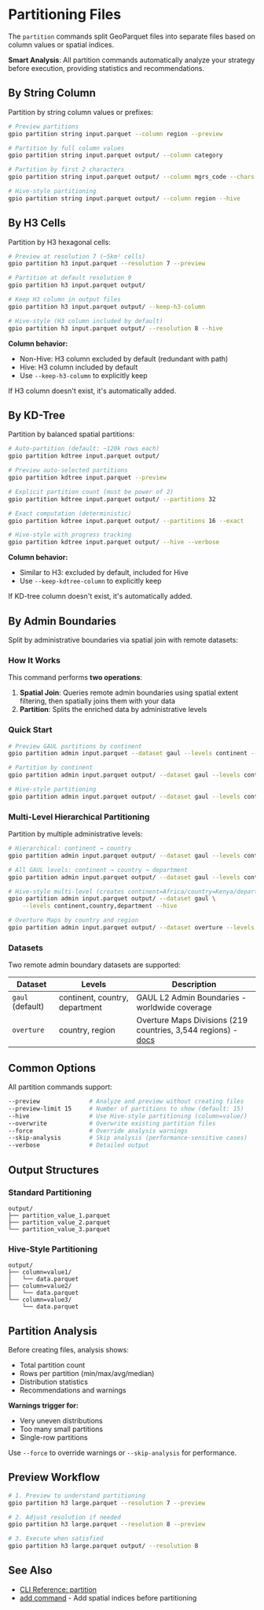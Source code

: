 # Partitioning Files

The `partition` commands split GeoParquet files into separate files based on column values or spatial indices.

**Smart Analysis**: All partition commands automatically analyze your strategy before execution, providing statistics and recommendations.

## By String Column

Partition by string column values or prefixes:

```bash
# Preview partitions
gpio partition string input.parquet --column region --preview

# Partition by full column values
gpio partition string input.parquet output/ --column category

# Partition by first 2 characters
gpio partition string input.parquet output/ --column mgrs_code --chars 2

# Hive-style partitioning
gpio partition string input.parquet output/ --column region --hive
```

## By H3 Cells

Partition by H3 hexagonal cells:

```bash
# Preview at resolution 7 (~5km² cells)
gpio partition h3 input.parquet --resolution 7 --preview

# Partition at default resolution 9
gpio partition h3 input.parquet output/

# Keep H3 column in output files
gpio partition h3 input.parquet output/ --keep-h3-column

# Hive-style (H3 column included by default)
gpio partition h3 input.parquet output/ --resolution 8 --hive
```

**Column behavior:**
- Non-Hive: H3 column excluded by default (redundant with path)
- Hive: H3 column included by default
- Use `--keep-h3-column` to explicitly keep

If H3 column doesn't exist, it's automatically added.

## By KD-Tree

Partition by balanced spatial partitions:

```bash
# Auto-partition (default: ~120k rows each)
gpio partition kdtree input.parquet output/

# Preview auto-selected partitions
gpio partition kdtree input.parquet --preview

# Explicit partition count (must be power of 2)
gpio partition kdtree input.parquet output/ --partitions 32

# Exact computation (deterministic)
gpio partition kdtree input.parquet output/ --partitions 16 --exact

# Hive-style with progress tracking
gpio partition kdtree input.parquet output/ --hive --verbose
```

**Column behavior:**
- Similar to H3: excluded by default, included for Hive
- Use `--keep-kdtree-column` to explicitly keep

If KD-tree column doesn't exist, it's automatically added.

## By Admin Boundaries

Split by administrative boundaries via spatial join with remote datasets:

### How It Works

This command performs **two operations**:

1. **Spatial Join**: Queries remote admin boundaries using spatial extent filtering, then spatially joins them with your data
2. **Partition**: Splits the enriched data by administrative levels

### Quick Start

```bash
# Preview GAUL partitions by continent
gpio partition admin input.parquet --dataset gaul --levels continent --preview

# Partition by continent
gpio partition admin input.parquet output/ --dataset gaul --levels continent

# Hive-style partitioning
gpio partition admin input.parquet output/ --dataset gaul --levels continent --hive
```

### Multi-Level Hierarchical Partitioning

Partition by multiple administrative levels:

```bash
# Hierarchical: continent → country
gpio partition admin input.parquet output/ --dataset gaul --levels continent,country

# All GAUL levels: continent → country → department
gpio partition admin input.parquet output/ --dataset gaul --levels continent,country,department

# Hive-style multi-level (creates continent=Africa/country=Kenya/department=Accra/)
gpio partition admin input.parquet output/ --dataset gaul \
    --levels continent,country,department --hive

# Overture Maps by country and region
gpio partition admin input.parquet output/ --dataset overture --levels country,region
```

### Datasets

Two remote admin boundary datasets are supported:

| Dataset | Levels | Description |
|---------|--------|-------------|
| `gaul` (default) | continent, country, department | GAUL L2 Admin Boundaries - worldwide coverage |
| `overture` | country, region | Overture Maps Divisions (219 countries, 3,544 regions) - [docs](https://docs.overturemaps.org/guides/divisions/) |

## Common Options

All partition commands support:

```bash
--preview              # Analyze and preview without creating files
--preview-limit 15     # Number of partitions to show (default: 15)
--hive                 # Use Hive-style partitioning (column=value/)
--overwrite            # Overwrite existing partition files
--force                # Override analysis warnings
--skip-analysis        # Skip analysis (performance-sensitive cases)
--verbose              # Detailed output
```

## Output Structures

### Standard Partitioning

```
output/
├── partition_value_1.parquet
├── partition_value_2.parquet
└── partition_value_3.parquet
```

### Hive-Style Partitioning

```
output/
├── column=value1/
│   └── data.parquet
├── column=value2/
│   └── data.parquet
└── column=value3/
    └── data.parquet
```

## Partition Analysis

Before creating files, analysis shows:

- Total partition count
- Rows per partition (min/max/avg/median)
- Distribution statistics
- Recommendations and warnings

**Warnings trigger for:**
- Very uneven distributions
- Too many small partitions
- Single-row partitions

Use `--force` to override warnings or `--skip-analysis` for performance.

## Preview Workflow

```bash
# 1. Preview to understand partitioning
gpio partition h3 large.parquet --resolution 7 --preview

# 2. Adjust resolution if needed
gpio partition h3 large.parquet --resolution 8 --preview

# 3. Execute when satisfied
gpio partition h3 large.parquet output/ --resolution 8
```

## See Also

- [CLI Reference: partition](../cli/partition.md)
- [add command](add.md) - Add spatial indices before partitioning

